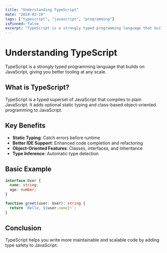 ```yaml
---
title: "Understanding TypeScript"
date: "2024-03-19"
tags: ["typescript", "javascript", "programming"]
isPinned: false
excerpt: "TypeScript is a strongly typed programming language that builds on JavaScript, giving you better tooling at any scale."
---
```


# Understanding TypeScript

TypeScript is a strongly typed programming language that builds on JavaScript, giving you better tooling at any scale.

## What is TypeScript?

TypeScript is a typed superset of JavaScript that compiles to plain JavaScript. It adds optional static typing and class-based object-oriented programming to JavaScript.

## Key Benefits

- **Static Typing**: Catch errors before runtime
- **Better IDE Support**: Enhanced code completion and refactoring
- **Object-Oriented Features**: Classes, interfaces, and inheritance
- **Type Inference**: Automatic type detection

## Basic Example

```typescript
interface User {
  name: string;
  age: number;
}

function greet(user: User): string {
  return `Hello, ${user.name}!`;
}
```

## Conclusion

TypeScript helps you write more maintainable and scalable code by adding type safety to JavaScript.
